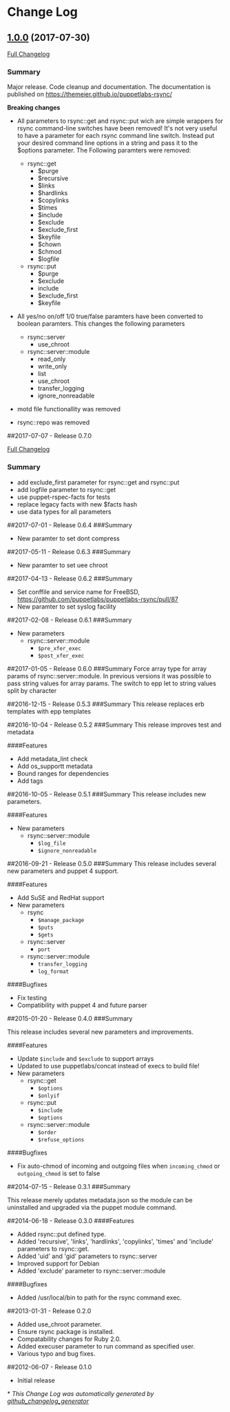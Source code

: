# Change Log

## [1.0.0](https://github.com/TheMeier/puppetlabs-rsync/tree/1.0.0) (2017-07-30)
[Full Changelog](https://github.com/TheMeier/puppetlabs-rsync/compare/v0.7.0...1.0.0)


### Summary

Major release. Code cleanup and documentation.
The documentation is published on https://themeier.github.io/puppetlabs-rsync/

**Breaking changes**
- All parameters to rsync::get and rsync::put wich are simple wrappers for rsync command-line switches have been removed! It's not very useful to have a parameter for each rsync command line switch. Instead put your desired command line options in a string and pass it to the $options parameter. The Following paramters were removed:
  - rsync::get
    - $purge
    - $recursive
    - $links
    - $hardlinks
    - $copylinks
    - $times
    - $include
    - $exclude
    - $exclude_first
    - $keyfile
    - $chown
    - $chmod
    - $logfile
  - rsync::put
    - $purge
    - $exclude
    - include
    - $exclude_first
    - $keyfile

- All yes/no on/off 1/0 true/false paramters have been converted to boolean paramters. This changes the following parameters
  - rsync::server
    - use_chroot
  - rsync::server::module
    - read_only
    - write_only
    - list
    - use_chroot
    - transfer_logging
    - ignore_nonreadable

- motd file functionallity was removed
- rsync::repo was removed

##2017-07-07 - Release 0.7.0

[Full Changelog](https://github.com/TheMeier/puppetlabs-rsync/compare/v0.6.3...v0.7.0)

### Summary
- add exclude_first parameter for rsync::get and rsync::put
- add logfile parameter to rsync::get
- use puppet-rspec-facts for tests
- replace legacy facts with new $facts hash
- use data types for all parameters

##2017-07-01 - Release 0.6.4
###Summary
- New paramter to set dont compress

##2017-05-11 - Release 0.6.3
###Summary
- New paramter to set uee chroot

##2017-04-13 - Release 0.6.2
###Summary
- Set conffile and service name for FreeBSD, https://github.com/puppetlabs/puppetlabs-rsync/pull/87
- New paramter to set syslog facility

##2017-02-08 - Release 0.6.1
###Summary
- New parameters
  - rsync::server::module
    - `$pre_xfer_exec`
    - `$post_xfer_exec`

##2017-01-05 - Release 0.6.0
###Summary
Force array type for array params of rsync::server::module.
In previous versions it was possible to pass string values for array params. The switch to epp
let to string values split by character

##2016-12-15 - Release 0.5.3
###Summary
This release replaces erb templates with epp templates

##2016-10-04 - Release 0.5.2
###Summary
This release improves test and metadata

####Features
- Add metadata_lint check
- Add os_supportt metadata
- Bound ranges for dependencies
- Add tags

##2016-10-05 - Release 0.5.1
###Summary
This release includes new parameters.

####Features
- New parameters
  - rsync::server::module
    - `$log_file`
    - `$ignore_nonreadable`


##2016-09-21 - Release 0.5.0
###Summary
This release includes several new parameters and puppet 4 support.

####Features
- Add SuSE and RedHat support
- New parameters
  - rsync
    - `$manage_package`
    - `$puts`
    - `$gets`
  - rsync::server
    - `port`
  - rsync::server::module
    - `transfer_logging`
    - `log_format`

####Bugfixes
- Fix testing
- Compatibility with puppet 4 and future parser


##2015-01-20 - Release 0.4.0
###Summary

This release includes several new parameters and improvements.

####Features
- Update `$include` and `$exclude` to support arrays
- Updated to use puppetlabs/concat instead of execs to build file!
- New parameters
  - rsync::get
    - `$options`
    - `$onlyif`
  - rsync::put
    - `$include`
    - `$options`
  - rsync::server::module
    - `$order`
    - `$refuse_options`

####Bugfixes
- Fix auto-chmod of incoming and outgoing files when `incoming_chmod` or `outgoing_chmod` is set to false

##2014-07-15 - Release 0.3.1
###Summary

This release merely updates metadata.json so the module can be uninstalled and
upgraded via the puppet module command.

##2014-06-18 - Release 0.3.0
####Features
- Added rsync::put defined type.
- Added 'recursive', 'links', 'hardlinks', 'copylinks', 'times' and 'include'
parameters to rsync::get.
- Added 'uid' and 'gid' parameters to rsync::server
- Improved support for Debian
- Added 'exclude' parameter to rsync::server::module

####Bugfixes
- Added /usr/local/bin to path for the rsync command exec.


##2013-01-31 - Release 0.2.0
- Added use_chroot parameter.
- Ensure rsync package is installed.
- Compatability changes for Ruby 2.0.
- Added execuser parameter to run command as specified user.
- Various typo and bug fixes.

##2012-06-07 - Release 0.1.0
- Initial release


\* *This Change Log was automatically generated by [github_changelog_generator](https://github.com/skywinder/Github-Changelog-Generator)*
